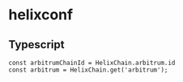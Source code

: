# helixconf


## Typescript

```
const arbitrumChainId = HelixChain.arbitrum.id
const arbitrum = HelixChain.get('arbitrum');
```
